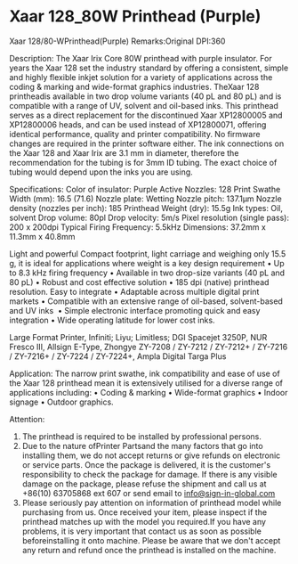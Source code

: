 # Xaar 128_80W Printhead (Purple)

Xaar 128/80-WPrinthead(Purple)
Remarks:Original
DPI:360

Description:
The Xaar Irix Core 80W printhead with purple insulator. For years the Xaar 128 set the industry standard by offering a consistent, simple and highly flexible inkjet solution for a variety of applications across the coding & marking and wide-format graphics industries. TheXaar 128 printheadis available in two drop volume variants (40 pL and 80 pL) and is compatible with a range of UV, solvent and oil-based inks.
This printhead serves as a direct replacement for the discontinued Xaar XP12800005 and XP12800006 heads, and can be used instead of XP12800071, offering identical performance, quality and printer compatibility. No firmware changes are required in the printer software either.
The ink connections on the Xaar 128 and Xaar Irix are 3.1 mm in diameter, therefore the recommendation for the tubing is for 3mm ID tubing. The exact choice of tubing would depend upon the inks you are using.

Specifications:
Color of insulator: Purple
Active Nozzles: 128
Print Swathe Width (mm): 16.5 (71.6)
Nozzle plate: Wetting
Nozzle pitch: 137.1µm
Nozzle density (nozzles per inch): 185
Printhead Weight (dry): 15.5g
Ink types: Oil, solvent
Drop volume: 80pl
Drop velocity: 5m/s
Pixel resolution (single pass): 200 x 200dpi
Typical Firing Frequency: 5.5kHz
Dimensions: 37.2mm x 11.3mm x 40.8mm

Light and powerful
​Compact footprint, light carriage and weighing only 15.5 g, it is ideal for applications where weight is a key design requirement
• Up to 8.3 kHz firing frequency
• Available in two drop-size variants (40 pL and 80 pL)
• Robust and cost effective solution
• 185 dpi (native) printhead resolution​.
Easy to integrate
• Adaptable across multiple digital print markets
• Compatible with an extensive range of oil-based, solvent-based and UV inks ​
• Simple electronic interface promoting quick and easy integration​
• Wide operating latitude for lower cost inks.

Large Format Printer, Infiniti; Liyu; Limitless; DGI Spacejet 3250P, NUR Fresco III, Allsign E-Type, Zhongye ZY-7208 / ZY-7212 / ZY-7212+ / ZY-7216 / ZY-7216+ / ZY-7224 / ZY-7224+, Ampla Digital Targa Plus

Application:
The narrow print swathe, ink compatibility and ease of use of the Xaar 128 printhead mean it is extensively utilised for a diverse range of applications including:
• Coding & marking
• Wide-format graphics
• Indoor signage​​
• Outdoor graphics.​

Attention:
1. The printhead is required to be installed by professional persons.
2. Due to the nature ofPrinter Partsand the many factors that go into installing them, we do not accept returns or give refunds on electronic or service parts. Once the package is delivered, it is the customer's responsibility to check the package for damage. If there is any visible damage on the package, please refuse the shipment and call us at +86(10) 63705868 ext 607 or send email to info@sign-in-global.com
3. Please seriously pay attention on information of printhead model while purchasing from us. Once received your item, please inspect if the printhead matches up with the model you required.If you have any problems, it is very important that contact us as soon as possible beforeinstalling it onto machine. Please be aware that we don't accept any return and refund once the printhead is installed on the machine.
